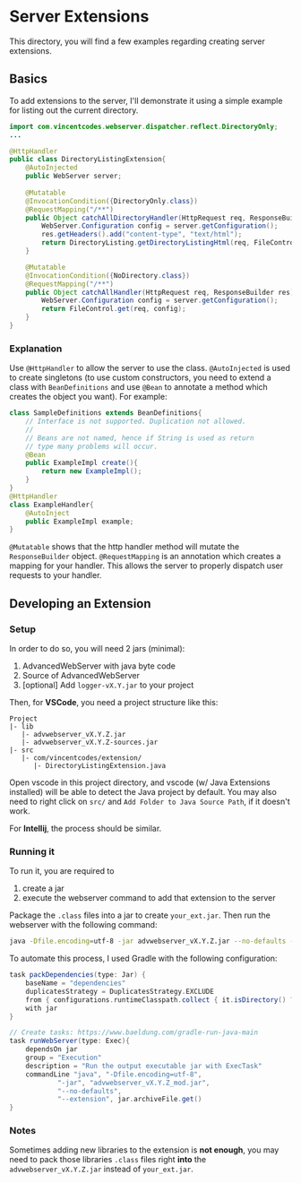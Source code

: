 # Server Extensions
This directory, you will find a few examples regarding creating server extensions. 

## Basics
To add extensions to the server, I'll demonstrate it using a simple example for listing
out the current directory.

```java
import com.vincentcodes.webserver.dispatcher.reflect.DirectoryOnly;
...

@HttpHandler
public class DirectoryListingExtension{
    @AutoInjected
    public WebServer server;
    
    @Mutatable
    @InvocationCondition({DirectoryOnly.class})
    @RequestMapping("/**")
    public Object catchAllDirectoryHandler(HttpRequest req, ResponseBuilder res){
        WebServer.Configuration config = server.getConfiguration();
        res.getHeaders().add("content-type", "text/html");
        return DirectoryListing.getDirectoryListingHtml(req, FileControl.get(req, config));
    }

    @Mutatable
    @InvocationCondition({NoDirectory.class})
    @RequestMapping("/**")
    public Object catchAllHandler(HttpRequest req, ResponseBuilder res){
        WebServer.Configuration config = server.getConfiguration();
        return FileControl.get(req, config);
    }
}
```

### Explanation
Use `@HttpHandler` to allow the server to use the class. `@AutoInjected` is used to create 
singletons (to use custom constructors, you need to extend a class with `BeanDefinitions`
and use `@Bean` to annotate a method which creates the object you want). For example:

```java
class SampleDefinitions extends BeanDefinitions{
    // Interface is not supported. Duplication not allowed.
    // 
    // Beans are not named, hence if String is used as return 
    // type many problems will occur.
    @Bean
    public ExampleImpl create(){
        return new ExampleImpl();
    }
}
@HttpHandler
class ExampleHandler{
    @AutoInject
    public ExampleImpl example;
}
```

`@Mutatable` shows that the http handler method will mutate the `ResponseBuilder` object.
`@RequestMapping` is an annotation which creates a mapping for your handler. This allows 
the server to properly dispatch user requests to your handler.

## Developing an Extension
### Setup
In order to do so, you will need 2 jars (minimal):
1. AdvancedWebServer with java byte code
2. Source of AdvancedWebServer
3. [optional] Add `logger-vX.Y.jar` to your project

Then, for **VSCode**, you need a project structure like this:
```
Project
|- lib
   |- advwebserver_vX.Y.Z.jar
   |- advwebserver_vX.Y.Z-sources.jar
|- src
   |- com/vincentcodes/extension/
      |- DirectoryListingExtension.java
```

Open vscode in this project directory, and vscode (w/ Java Extensions installed) will be
able to detect the Java project by default. You may also need to right click on `src/` and 
`Add Folder to Java Source Path`, if it doesn't work.

For **Intellij**, the process should be similar.

### Running it
To run it, you are required to 
1. create a jar
2. execute the webserver command to add that extension to the server

Package the `.class` files into a jar to create `your_ext.jar`. Then run the webserver with the
following command:
```sh
java -Dfile.encoding=utf-8 -jar advwebserver_vX.Y.Z.jar --no-defaults --extension your_ext.jar
```

To automate this process, I used Gradle with the following configuration:
```gradle
task packDependencies(type: Jar) {
    baseName = "dependencies"
    duplicatesStrategy = DuplicatesStrategy.EXCLUDE
    from { configurations.runtimeClasspath.collect { it.isDirectory() ? it : zipTree(it) } }
    with jar
}

// Create tasks: https://www.baeldung.com/gradle-run-java-main
task runWebServer(type: Exec){
    dependsOn jar
    group = "Execution"
    description = "Run the output executable jar with ExecTask"
    commandLine "java", "-Dfile.encoding=utf-8",
            "-jar", "advwebserver_vX.Y.Z_mod.jar",
            "--no-defaults",
            "--extension", jar.archiveFile.get()
}
```

### Notes
Sometimes adding new libraries to the extension is **not enough**, you may need to pack those 
libraries `.class` files right **into** the `advwebserver_vX.Y.Z.jar` instead of `your_ext.jar`.
